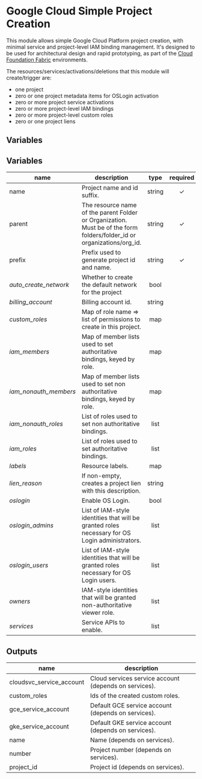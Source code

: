 # Google Cloud Simple Project Creation

This module allows simple Google Cloud Platform project creation, with minimal service and project-level IAM binding management. It's designed to be used for architectural design and rapid prototyping, as part of the [Cloud Foundation Fabric](https://github.com/terraform-google-modules/cloud-foundation-fabric) environments.

The resources/services/activations/deletions that this module will create/trigger are:

- one project
- zero or one project metadata items for OSLogin activation
- zero or more project service activations
- zero or more project-level IAM bindings
- zero or more project-level custom roles
- zero or one project liens

## Variables

## Variables

| name | description | type | required |
|---|---|:---: |:---:|
| name | Project name and id suffix. | string | ✓
| parent | The resource name of the parent Folder or Organization. Must be of the form folders/folder_id or organizations/org_id. | string | ✓
| prefix | Prefix used to generate project id and name. | string | ✓
| *auto_create_network* | Whether to create the default network for the project | bool | 
| *billing_account* | Billing account id. | string | 
| *custom_roles* | Map of role name => list of permissions to create in this project. | map | 
| *iam_members* | Map of member lists used to set authoritative bindings, keyed by role. | map | 
| *iam_nonauth_members* | Map of member lists used to set non authoritative bindings, keyed by role. | map | 
| *iam_nonauth_roles* | List of roles used to set non authoritative bindings. | list | 
| *iam_roles* | List of roles used to set authoritative bindings. | list | 
| *labels* | Resource labels. | map | 
| *lien_reason* | If non-empty, creates a project lien with this description. | string | 
| *oslogin* | Enable OS Login. | bool | 
| *oslogin_admins* | List of IAM-style identities that will be granted roles necessary for OS Login administrators. | list | 
| *oslogin_users* | List of IAM-style identities that will be granted roles necessary for OS Login users. | list | 
| *owners* | IAM-style identities that will be granted non-authoritative viewer role. | list | 
| *services* | Service APIs to enable. | list | 

## Outputs

| name | description |
|---|---|
| cloudsvc_service_account | Cloud services service account (depends on services). |
| custom_roles | Ids of the created custom roles. |
| gce_service_account | Default GCE service account (depends on services). |
| gke_service_account | Default GKE service account (depends on services). |
| name | Name (depends on services). |
| number | Project number (depends on services). |
| project_id | Project id (depends on services). |

